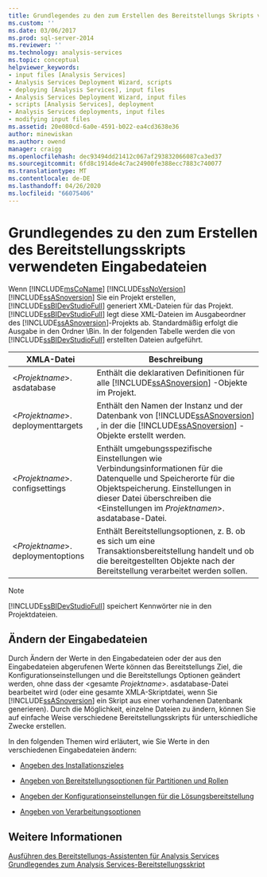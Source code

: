 ```yaml
---
title: Grundlegendes zu den zum Erstellen des Bereitstellungs Skripts verwendeten Eingabedateien | Microsoft-Dokumentation
ms.custom: ''
ms.date: 03/06/2017
ms.prod: sql-server-2014
ms.reviewer: ''
ms.technology: analysis-services
ms.topic: conceptual
helpviewer_keywords:
- input files [Analysis Services]
- Analysis Services Deployment Wizard, scripts
- deploying [Analysis Services], input files
- Analysis Services Deployment Wizard, input files
- scripts [Analysis Services], deployment
- Analysis Services deployments, input files
- modifying input files
ms.assetid: 20e080cd-6a0e-4591-b022-ea4cd3638e36
author: minewiskan
ms.author: owend
manager: craigg
ms.openlocfilehash: dec93494dd21412c067af293832066087ca3ed37
ms.sourcegitcommit: 6fd8c1914de4c7ac24900fe388ecc7883c740077
ms.translationtype: MT
ms.contentlocale: de-DE
ms.lasthandoff: 04/26/2020
ms.locfileid: "66075406"
---
```

# <a name="understanding-the-input-files-used-to-create-the-deployment-script"></a>Grundlegendes zu den zum Erstellen des Bereitstellungsskripts verwendeten Eingabedateien
  Wenn [!INCLUDE[msCoName](../../includes/msconame-md.md)] [!INCLUDE[ssNoVersion](../../includes/ssnoversion-md.md)] [!INCLUDE[ssASnoversion](../../includes/ssasnoversion-md.md)] Sie ein Projekt erstellen, [!INCLUDE[ssBIDevStudioFull](../../includes/ssbidevstudiofull-md.md)] generiert XML-Dateien für das Projekt. [!INCLUDE[ssBIDevStudioFull](../../includes/ssbidevstudiofull-md.md)] legt diese XML-Dateien im Ausgabeordner des [!INCLUDE[ssASnoversion](../../includes/ssasnoversion-md.md)]-Projekts ab. Standardmäßig erfolgt die Ausgabe in den Ordner \Bin. In der folgenden Tabelle werden die von [!INCLUDE[ssBIDevStudioFull](../../includes/ssbidevstudiofull-md.md)] erstellten Dateien aufgeführt.  
  
|XMLA-Datei|Beschreibung|  
|---------------|-----------------|  
|\<*Projektname*>. asdatabase|Enthält die deklarativen Definitionen für alle [!INCLUDE[ssASnoversion](../../includes/ssasnoversion-md.md)] -Objekte im Projekt.|  
|\<*Projektname*>. deploymenttargets|Enthält den Namen der Instanz und der Datenbank von [!INCLUDE[ssASnoversion](../../includes/ssasnoversion-md.md)] , in der die [!INCLUDE[ssASnoversion](../../includes/ssasnoversion-md.md)] -Objekte erstellt werden.|  
|\<*Projektname*>. configsettings|Enthält umgebungsspezifische Einstellungen wie Verbindungsinformationen für die Datenquelle und Speicherorte für die Objektspeicherung. Einstellungen in dieser Datei überschreiben die \<Einstellungen im *Projektnamen*>. asdatabase-Datei.|  
|\<*Projektname*>. deploymentoptions|Enthält Bereitstellungsoptionen, z. B. ob es sich um eine Transaktionsbereitstellung handelt und ob die bereitgestellten Objekte nach der Bereitstellung verarbeitet werden sollen.|  
  
> [!NOTE]  
>  [!INCLUDE[ssBIDevStudioFull](../../includes/ssbidevstudiofull-md.md)] speichert Kennwörter nie in den Projektdateien.  
  
## <a name="modifying-the-input-files"></a>Ändern der Eingabedateien  
 Durch Ändern der Werte in den Eingabedateien oder der aus den Eingabedateien abgerufenen Werte können das Bereitstellungs Ziel, die Konfigurationseinstellungen und die Bereitstellungs Optionen geändert werden, ohne dass der \<gesamte *Projektname*>. asdatabase-Datei bearbeitet wird (oder eine gesamte XMLA-Skriptdatei, wenn Sie [!INCLUDE[ssASnoversion](../../includes/ssasnoversion-md.md)] ein Skript aus einer vorhandenen Datenbank generieren). Durch die Möglichkeit, einzelne Dateien zu ändern, können Sie auf einfache Weise verschiedene Bereitstellungsskripts für unterschiedliche Zwecke erstellen.  
  
 In den folgenden Themen wird erläutert, wie Sie Werte in den verschiedenen Eingabedateien ändern:  
  
-   [Angeben des Installationszieles](deployment-script-files-specifying-the-installation-target.md)  
  
-   [Angeben von Bereitstellungsoptionen für Partitionen und Rollen](deployment-script-files-partition-and-role-deployment-options.md)  
  
-   [Angeben der Konfigurationseinstellungen für die Lösungsbereitstellung](deployment-script-files-solution-deployment-config-settings.md)  
  
-   [Angeben von Verarbeitungsoptionen](deployment-script-files-specifying-processing-options.md)  
  
## <a name="see-also"></a>Weitere Informationen  
 [Ausführen des Bereitstellungs-Assistenten für Analysis Services](running-the-analysis-services-deployment-wizard.md)   
 [Grundlegendes zum Analysis Services-Bereitstellungsskript](understanding-the-analysis-services-deployment-script.md)  
  
  
